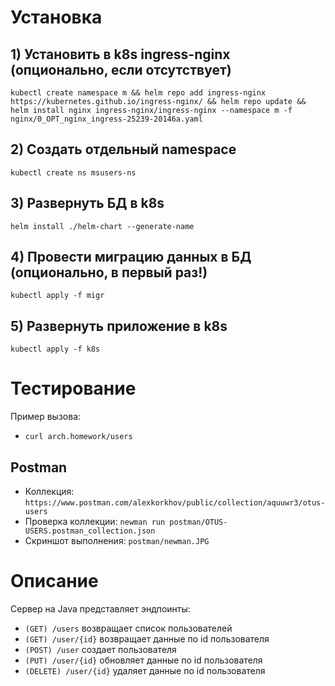 # Установка
## 1) Установить в k8s ingress-nginx (опционально, если отсутствует)
```kubectl create namespace m && helm repo add ingress-nginx https://kubernetes.github.io/ingress-nginx/ && helm repo update && helm install nginx ingress-nginx/ingress-nginx --namespace m -f nginx/0_OPT_nginx_ingress-25239-20146a.yaml```

## 2) Создать отдельный namespace

```kubectl create ns msusers-ns```

## 3) Развернуть БД в k8s

```helm install ./helm-chart --generate-name```

## 4) Провести миграцию данных в БД (опционально, в первый раз!)

```kubectl apply -f migr```

## 5) Развернуть приложение в k8s

```kubectl apply -f k8s```

# Tecтирование

Пример вызова:
* `curl arch.homework/users`

## Postman

* Коллекция: `https://www.postman.com/alexkorkhov/public/collection/aquuwr3/otus-users`
* Проверка коллекции: `newman run postman/OTUS-USERS.postman_collection.json`
* Скриншот выполнения: `postman/newman.JPG`

# Описание
Сервер на Java представляет эндпоинты:
* `(GET) /users` возвращает список пользователей
* `(GET) /user/{id}` возвращает данные по id пользователя
* `(POST) /user` создает пользователя
* `(PUT) /user/{id}` обновляет данные по id пользователя
* `(DELETE) /user/{id}` удаляет данные по id пользователя
